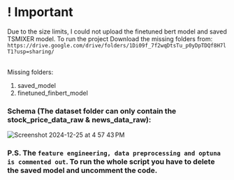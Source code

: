# ! Important

Due to the size limits, I could not upload the finetuned bert model and saved TSMIXER model. 
To run the project Download the missing folders from: 
`https://drive.google.com/drive/folders/1Di09f_7f2wqDtsTu_p0yDpTDQf8H7lT1?usp=sharing/`

<br>Missing folders:
1. saved_model
2. finetuned_finbert_model

### Schema (The dataset folder can only contain the stock_price_data_raw & news_data_raw):


![Screenshot 2024-12-25 at 4 57 43 PM](https://github.com/user-attachments/assets/f25f1787-cd66-4c9a-ac45-cde73b231a20)
<br>
### P.S. The `feature engineering, data preprocessing and optuna is commented out`. To run the whole script you have to delete the saved model and uncomment the code.
